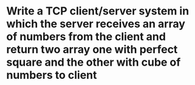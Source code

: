 # Write a TCP client/server system in which the server receives an array of numbers from the client and return two array one with perfect square and the other with cube of numbers to client
